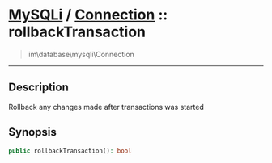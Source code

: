 # [MySQLi](mysql.md) / [Connection](mysql-Connection.md) :: rollbackTransaction
 > im\database\mysqli\Connection
____

## Description
Rollback any changes made after transactions was started

## Synopsis
```php
public rollbackTransaction(): bool
```

